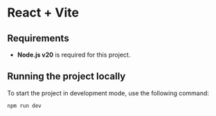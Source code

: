 # React + Vite

## Requirements
- **Node.js v20** is required for this project.

## Running the project locally
To start the project in development mode, use the following command:  
```bash
npm run dev
```